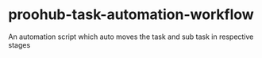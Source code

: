# proohub-task-automation-workflow
An automation script which auto moves the task and sub task in respective stages
